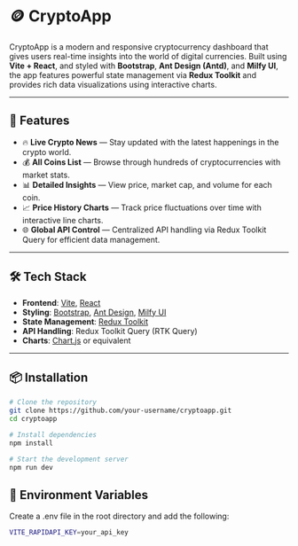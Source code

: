 # 🪙 CryptoApp

CryptoApp is a modern and responsive cryptocurrency dashboard that gives users real-time insights into the world of digital currencies. Built using **Vite + React**, and styled with **Bootstrap**, **Ant Design (Antd)**, and **Milfy UI**, the app features powerful state management via **Redux Toolkit** and provides rich data visualizations using interactive charts.

---

## 🚀 Features

- 🔥 **Live Crypto News** — Stay updated with the latest happenings in the crypto world.
- 💰 **All Coins List** — Browse through hundreds of cryptocurrencies with market stats.
- 📊 **Detailed Insights** — View price, market cap, and volume for each coin.
- 📈 **Price History Charts** — Track price fluctuations over time with interactive line charts.
- 🌐 **Global API Control** — Centralized API handling via Redux Toolkit Query for efficient data management.

---

## 🛠️ Tech Stack

- **Frontend**: [Vite](https://vitejs.dev/), [React](https://reactjs.org/)
- **Styling**: [Bootstrap](https://getbootstrap.com/), [Ant Design](https://ant.design/), [Milfy UI](https://milfy-ui.vercel.app/)
- **State Management**: [Redux Toolkit](https://redux-toolkit.js.org/)
- **API Handling**: Redux Toolkit Query (RTK Query)
- **Charts**: [Chart.js](https://www.chartjs.org/) or equivalent

---

## 📦 Installation

```bash
# Clone the repository
git clone https://github.com/your-username/cryptoapp.git
cd cryptoapp

# Install dependencies
npm install

# Start the development server
npm run dev
```
## 🔐 Environment Variables
Create a .env file in the root directory and add the following:
```bash
VITE_RAPIDAPI_KEY=your_api_key
```
